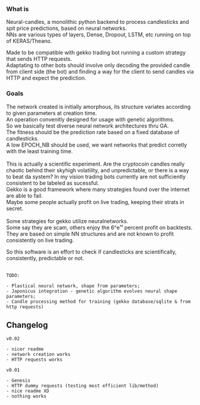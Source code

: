 ### What is

Neural-candles, a monolithic python backend to process candlesticks and spit price predictions, based on neural networks.<br>
NNs are various types of layers, Dense, Dropout, LSTM, etc running on top of KERAS/Theano. <br>

Made to be compatible with gekko trading bot running a custom strategy that sends HTTP requests. <br>
Adaptating to other bots should involve only decoding the provided candle from client side (the bot)
and finding a way for the client to send candles via HTTP and expect the prediction.<br>

### Goals

The network created is initially amorphous, its structure variates according to given parameters at creation time.<br>
An operation convenitly designed for usage with genetic algorithms.<br>
So we basically test diverse neural network architectures thru GA.<br>
The fitness should be the prediction rate based on a fixed database of candlesticks. <br>
A low EPOCH_NB should be used, we want networks that predict corretly with the least training time.<br>
<br>
This is actually a scientific experiment. Are the cryptocoin candles really chaotic behind their skyhigh volatility, and unpredictable, or there is a way to beat da system?
In my vision trading bots currently are not sufficiently consistent to be labeled as sucessful. <br>
Gekko is a good framework where many strategies found over the internet are able to fail.<br>
Maybe some people actually profit on live trading, keeping their strats in secret.<br>
<br>
Some strategies for gekko utilize neuralnetworks. <br>
Some say they are scam, others enjoy the 6^e¹¹ percent profit on backtests. <br>
 They are based on simple NN structures and are not known to profit consistently on live trading.

So this software is an effort to check if candlesticks are scientifically, consistently, predictable or not.<br><br>

```
TODO:

- Plastical neural network, shape from parameters;
- Japonicus integration - genetic algorithm evolves neural shape parameters;
- Candle processing method for training (gekko database/sqlite & from http requests)

```

## Changelog


```
v0.02

- nicer readme
- network creation works
- HTTP requests works

v0.01 

- Genesis
- HTTP dummy requests (testing most efficient lib/method)
- nice readme XD
- nothing works

```
